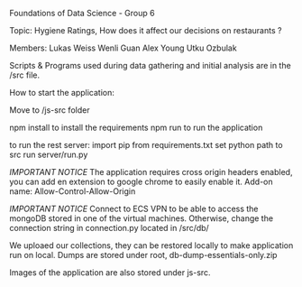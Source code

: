 Foundations of Data Science - Group 6 

Topic: Hygiene Ratings, How does it affect our decisions on restaurants ? 

Members:
Lukas Weiss
Wenli Guan
Alex Young
Utku Ozbulak

Scripts & Programs used during data gathering and initial analysis are in the /src file.

How to start the application:

Move to /js-src folder

npm install to install the requirements
npm run to run the application

to run the rest server:
import pip from requirements.txt
set python path to src
run server/run.py

*IMPORTANT NOTICE* The application requires cross origin headers enabled, you can add en extension to google chrome to easily enable it.
Add-on name: Allow-Control-Allow-Origin

*IMPORTANT NOTICE* Connect to ECS VPN to be able to access the mongoDB stored in one of the virtual machines. 
Otherwise, change the connection string in connection.py located in /src/db/ 

We uploaed our collections, they can be restored locally to make application run on local.
Dumps are stored under root, db-dump-essentials-only.zip

Images of the application are also stored under js-src.
 
